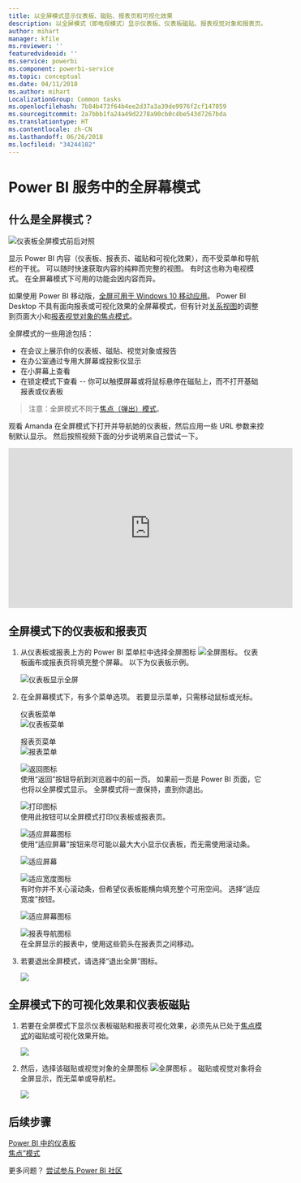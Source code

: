 ```yaml
---
title: 以全屏模式显示仪表板、磁贴、报表页和可视化效果
description: 以全屏模式（即电视模式）显示仪表板、仪表板磁贴、报表视觉对象和报表页。
author: mihart
manager: kfile
ms.reviewer: ''
featuredvideoid: ''
ms.service: powerbi
ms.component: powerbi-service
ms.topic: conceptual
ms.date: 04/11/2018
ms.author: mihart
LocalizationGroup: Common tasks
ms.openlocfilehash: 7b84b473f64b4ee2d37a3a39de9976f2cf147059
ms.sourcegitcommit: 2a7bbb1fa24a49d2278a90cb0c4be543d7267bda
ms.translationtype: HT
ms.contentlocale: zh-CN
ms.lasthandoff: 06/26/2018
ms.locfileid: "34244102"
---
```

# <a name="full-screen-mode-in-power-bi-service"></a>Power BI 服务中的全屏幕模式
## <a name="what-is-full-screen-mode"></a>什么是全屏模式？
![仪表板全屏模式前后对照](media/service-fullscreen-mode/power-bi-full-screen-comparison.png)

显示 Power BI 内容（仪表板、报表页、磁贴和可视化效果），而不受菜单和导航栏的干扰。  可以随时快速获取内容的纯粹而完整的视图。 有时这也称为电视模式。 在全屏幕模式下可用的功能会因内容而异。 

如果使用 Power BI 移动版，[全屏可用于 Windows 10 移动应用](mobile-windows-10-app-presentation-mode.md)。 Power BI Desktop 不具有面向报表或可视化效果的全屏幕模式，但有针对[关系视图](desktop-report-view.md)的调整到页面大小和[报表视觉对象的焦点模式](service-focus-mode.md)。

 

全屏模式的一些用途包括：

* 在会议上展示你的仪表板、磁贴、视觉对象或报告
* 在办公室通过专用大屏幕或投影仪显示
* 在小屏幕上查看
* 在锁定模式下查看 -- 你可以触摸屏幕或将鼠标悬停在磁贴上，而不打开基础报表或仪表板

> 注意：全屏模式不同于[焦点（弹出）模式](service-focus-mode.md)。
> 
> 

观看 Amanda 在全屏模式下打开并导航她的仪表板，然后应用一些 URL 参数来控制默认显示。 然后按照视频下面的分步说明来自己尝试一下。

<iframe width="560" height="315" src="https://www.youtube.com/embed/c31gZkyvC54" frameborder="0" allowfullscreen></iframe>

## <a name="dashboards-and-report-pages-in-full-screen-mode"></a>全屏模式下的仪表板和报表页
1. 从仪表板或报表上方的 Power BI 菜单栏中选择全屏图标 ![全屏图标](media/service-fullscreen-mode/power-bi-full-screen-icon.png)。 仪表板画布或报表页将填充整个屏幕。 以下为仪表板示例。
   
      ![仪表板显示全屏](media/service-fullscreen-mode/power-bi-dash-full-screen.png)
2. 在全屏幕模式下，有多个菜单选项。  若要显示菜单，只需移动鼠标或光标。 
   
     仪表板菜单    
     ![仪表板菜单](media/service-fullscreen-mode/power-bi-full-screen-menu-dashboard.png)    
   
     报表页菜单    
    ![报表菜单](media/service-fullscreen-mode/power-bi-report-menu.png)    
   
    ![返回图标](media/service-fullscreen-mode/power-bi-back-icon.png)    
    使用“返回”按钮导航到浏览器中的前一页。 如果前一页是 Power BI 页面，它也将以全屏模式显示。  全屏模式将一直保持，直到你退出。
   
    ![打印图标](media/service-fullscreen-mode/power-bi-print-icon.png)    
    使用此按钮可以全屏模式打印仪表板或报表页。 
   
    ![适应屏幕图标](media/service-fullscreen-mode/power-bi-fit-to-width.png)    
    使用“适应屏幕”按钮来尽可能以最大大小显示仪表板，而无需使用滚动条。     
   
    ![适应屏幕](media/service-fullscreen-mode/power-bi-fit-screen.png)
   
    ![适应宽度图标](media/service-fullscreen-mode/power-bi-fit-width.png)       
    有时你并不关心滚动条，但希望仪表板能横向填充整个可用空间。 选择“适应宽度”按钮。    
   
    ![适应屏幕图标](media/service-fullscreen-mode/power-bi-fit-to-width-new.png)
   
    ![报表导航图标](media/service-fullscreen-mode/power-bi-report-nav2.png)       
    在全屏显示的报表中，使用这些箭头在报表页之间移动。    
3. 若要退出全屏模式，请选择“退出全屏”图标。
   
      ![](media/service-fullscreen-mode/exit-fullscreen-new.png)

## <a name="visualizations-and-dashboard-tiles-in-full-screen-mode"></a>全屏模式下的可视化效果和仪表板磁贴
1. 若要在全屏模式下显示仪表板磁贴和报表可视化效果，必须先从已处于[焦点模式](service-focus-mode.md)的磁贴或可视化效果开始。 
   
    ![](media/service-fullscreen-mode/power-bi-focus3.png)
2. 然后，选择该磁贴或视觉对象的全屏图标 ![全屏图标](media/service-fullscreen-mode/power-bi-full-screen-icon.png)  。 磁贴或视觉对象将会全屏显示，而无菜单或导航栏。
   
    ![](media/service-fullscreen-mode/power-bi-fullscreen.png)

## <a name="next-steps"></a>后续步骤
[Power BI 中的仪表板](service-dashboards.md)  
[焦点”模式](service-focus-mode.md)    

更多问题？ [尝试参与 Power BI 社区](http://community.powerbi.com/)

